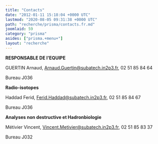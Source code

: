 ```yaml
---
title: "Contacts"
date: "2012-01-11 15:18:04 +0000 UTC"
lastmod: "2020-08-05 09:31:38 +0000 UTC"
path: "recherche/prisma/contacts.fr.md"
joomlaid: 59
category: "prisma"
asides: ["prisma.+menu+"]
layout: "recherche"
---
```

**RESPONSABLE DE l'EQUIPE**

GUERTIN Arnaud, Arnaud.Guertin@subatech.in2p3.fr, 02 51 85 84 64

Bureau J036

**Radio-isotopes**

Haddad Ferid, [Ferid.Haddad@subatech.in2p3.fr](mailto:Ferid.Haddad@subatech.in2p3.fr), 02 51 85 84 67

Bureau J036

**Analyses non destructive et Hadronbiologie**

Métivier Vincent, [Vincent.Metivier@subatech.in2p3.fr](mailto:Vincent.Metivier@subatech.in2p3.fr), 02 51 85 83 37

Bureau J032

